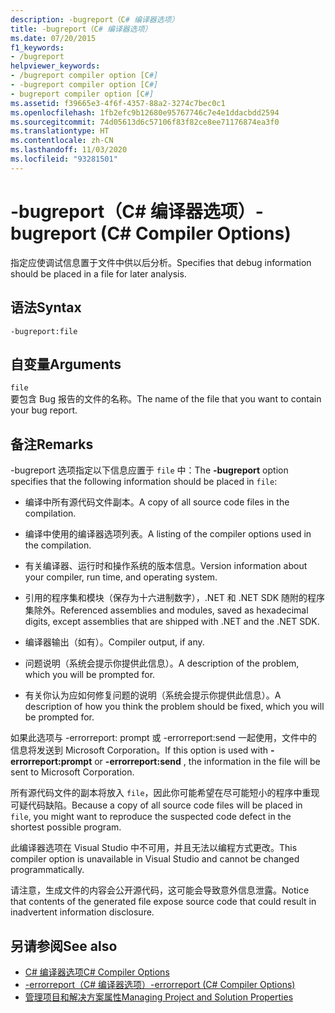 ```yaml
---
description: -bugreport（C# 编译器选项）
title: -bugreport（C# 编译器选项）
ms.date: 07/20/2015
f1_keywords:
- /bugreport
helpviewer_keywords:
- /bugreport compiler option [C#]
- -bugreport compiler option [C#]
- bugreport compiler option [C#]
ms.assetid: f39665e3-4f6f-4357-88a2-3274c7bec0c1
ms.openlocfilehash: 1fb2efc9b12680e95767746c7e4e1ddacbdd2594
ms.sourcegitcommit: 74d05613d6c57106f83f82ce8ee71176874ea3f0
ms.translationtype: HT
ms.contentlocale: zh-CN
ms.lasthandoff: 11/03/2020
ms.locfileid: "93281501"
---
```

# <a name="-bugreport-c-compiler-options"></a><span data-ttu-id="80981-103">-bugreport（C# 编译器选项）</span><span class="sxs-lookup"><span data-stu-id="80981-103">-bugreport (C# Compiler Options)</span></span>

<span data-ttu-id="80981-104">指定应使调试信息置于文件中供以后分析。</span><span class="sxs-lookup"><span data-stu-id="80981-104">Specifies that debug information should be placed in a file for later analysis.</span></span>  
  
## <a name="syntax"></a><span data-ttu-id="80981-105">语法</span><span class="sxs-lookup"><span data-stu-id="80981-105">Syntax</span></span>  
  
```console  
-bugreport:file  
```  
  
## <a name="arguments"></a><span data-ttu-id="80981-106">自变量</span><span class="sxs-lookup"><span data-stu-id="80981-106">Arguments</span></span>  

 `file`  
 <span data-ttu-id="80981-107">要包含 Bug 报告的文件的名称。</span><span class="sxs-lookup"><span data-stu-id="80981-107">The name of the file that you want to contain your bug report.</span></span>  
  
## <a name="remarks"></a><span data-ttu-id="80981-108">备注</span><span class="sxs-lookup"><span data-stu-id="80981-108">Remarks</span></span>  

 <span data-ttu-id="80981-109">-bugreport 选项指定以下信息应置于 `file` 中：</span><span class="sxs-lookup"><span data-stu-id="80981-109">The **-bugreport** option specifies that the following information should be placed in `file`:</span></span>  
  
- <span data-ttu-id="80981-110">编译中所有源代码文件副本。</span><span class="sxs-lookup"><span data-stu-id="80981-110">A copy of all source code files in the compilation.</span></span>  
  
- <span data-ttu-id="80981-111">编译中使用的编译器选项列表。</span><span class="sxs-lookup"><span data-stu-id="80981-111">A listing of the compiler options used in the compilation.</span></span>  
  
- <span data-ttu-id="80981-112">有关编译器、运行时和操作系统的版本信息。</span><span class="sxs-lookup"><span data-stu-id="80981-112">Version information about your compiler, run time, and operating system.</span></span>  
  
- <span data-ttu-id="80981-113">引用的程序集和模块（保存为十六进制数字），.NET 和 .NET SDK 随附的程序集除外。</span><span class="sxs-lookup"><span data-stu-id="80981-113">Referenced assemblies and modules, saved as hexadecimal digits, except assemblies that are shipped with .NET and the .NET SDK.</span></span>  
  
- <span data-ttu-id="80981-114">编译器输出（如有）。</span><span class="sxs-lookup"><span data-stu-id="80981-114">Compiler output, if any.</span></span>  
  
- <span data-ttu-id="80981-115">问题说明（系统会提示你提供此信息）。</span><span class="sxs-lookup"><span data-stu-id="80981-115">A description of the problem, which you will be prompted for.</span></span>  
  
- <span data-ttu-id="80981-116">有关你认为应如何修复问题的说明（系统会提示你提供此信息）。</span><span class="sxs-lookup"><span data-stu-id="80981-116">A description of how you think the problem should be fixed, which you will be prompted for.</span></span>  
  
 <span data-ttu-id="80981-117">如果此选项与 -errorreport: prompt 或 -errorreport:send 一起使用，文件中的信息将发送到 Microsoft Corporation。</span><span class="sxs-lookup"><span data-stu-id="80981-117">If this option is used with **-errorreport:prompt** or **-errorreport:send** , the information in the file will be sent to Microsoft Corporation.</span></span>  
  
 <span data-ttu-id="80981-118">所有源代码文件的副本将放入 `file`，因此你可能希望在尽可能短小的程序中重现可疑代码缺陷。</span><span class="sxs-lookup"><span data-stu-id="80981-118">Because a copy of all source code files will be placed in `file`, you might want to reproduce the suspected code defect in the shortest possible program.</span></span>  
  
 <span data-ttu-id="80981-119">此编译器选项在 Visual Studio 中不可用，并且无法以编程方式更改。</span><span class="sxs-lookup"><span data-stu-id="80981-119">This compiler option is unavailable in Visual Studio and cannot be changed programmatically.</span></span>  
  
 <span data-ttu-id="80981-120">请注意，生成文件的内容会公开源代码，这可能会导致意外信息泄露。</span><span class="sxs-lookup"><span data-stu-id="80981-120">Notice that contents of the generated file expose source code that could result in inadvertent information disclosure.</span></span>  
  
## <a name="see-also"></a><span data-ttu-id="80981-121">另请参阅</span><span class="sxs-lookup"><span data-stu-id="80981-121">See also</span></span>

- [<span data-ttu-id="80981-122">C# 编译器选项</span><span class="sxs-lookup"><span data-stu-id="80981-122">C# Compiler Options</span></span>](./index.md)
- [<span data-ttu-id="80981-123">-errorreport（C# 编译器选项）</span><span class="sxs-lookup"><span data-stu-id="80981-123">-errorreport (C# Compiler Options)</span></span>](./errorreport-compiler-option.md)
- [<span data-ttu-id="80981-124">管理项目和解决方案属性</span><span class="sxs-lookup"><span data-stu-id="80981-124">Managing Project and Solution Properties</span></span>](/visualstudio/ide/managing-project-and-solution-properties)
